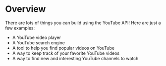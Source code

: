 # Overview
      
There are lots of things you can build using the YouTube API! Here are just a few examples:

- A YouTube video player
- A YouTube search engine
- A tool to help you find popular videos on YouTube
- A way to keep track of your favorite YouTube videos
- A way to find new and interesting YouTube channels to watch